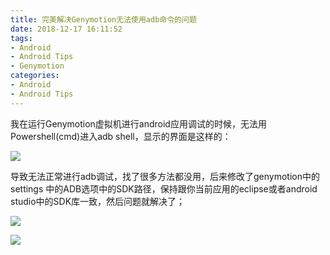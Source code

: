 ```yaml
---
title: 完美解决Genymotion无法使用adb命令的问题
date: 2018-12-17 16:11:52
tags:
- Android 
- Android Tips
- Genymotion
categories:
- Android
- Android Tips
---
```



我在运行Genymotion虚拟机进行android应用调试的时候，无法用Powershell(cmd)进入adb shell，显示的界面是这样的：

![](https://ws2.sinaimg.cn/large/006tNbRwgy1fy9ta2n2f1j30ih06iju9.jpg)

导致无法正常进行adb调试，找了很多方法都没用，后来修改了genymotion中的settings 中的ADB选项中的SDK路径，保持跟你当前应用的eclipse或者android studio中的SDK库一致，然后问题就解决了；

![](https://ws2.sinaimg.cn/large/006tNbRwgy1fy9tbilv40j31490u0tly.jpg)

<!--more-->

![](https://ws3.sinaimg.cn/large/006tNbRwgy1fy9tdfksmoj30ig08aq6e.jpg)